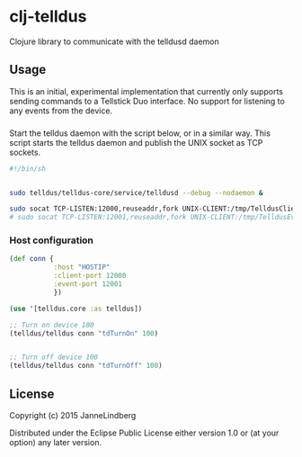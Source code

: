 # clj-telldus
Clojure library to communicate with the telldusd daemon

## Usage
This is an initial, experimental implementation that currently only supports sending commands to a Tellstick Duo interface.
No support for listening to any events from the device.

###
Start the telldus daemon with the script below, or in a similar way. This script starts the telldus daemon and publish the
UNIX socket as TCP sockets.


```sh
#!/bin/sh


sudo telldus/telldus-core/service/telldusd --debug --nodaemon &

sudo socat TCP-LISTEN:12000,reuseaddr,fork UNIX-CLIENT:/tmp/TelldusClient &
# sudo socat TCP-LISTEN:12001,reuseaddr,fork UNIX-CLIENT:/tmp/TelldusEvents &
```

### Host configuration


```clojure
(def conn {
           :host "HOSTIP"
           :client-port 12000
           :event-port 12001
           })
```


```clojure
(use '[telldus.core :as telldus])

;; Turn on device 100
(telldus/telldus conn "tdTurnOn" 100)


;; Turn off device 100
(telldus/telldus conn "tdTurnOff" 100)

```



## License

Copyright (c) 2015 JanneLindberg

Distributed under the Eclipse Public License either version 1.0 or (at
your option) any later version.
